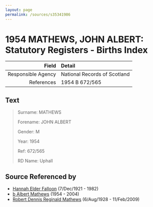 ```yaml
---
layout: page
permalink: /sources/s35341986
---
```


# 1954 MATHEWS, JOHN ALBERT: Statutory Registers - Births Index

Field | Detail
---:|:---
Responsible Agency | National Records of Scotland
References | 1954 B 672/565

## Text

> Surname: MATHEWS
>
> Forename: JOHN ALBERT
>
> Gender: M
>
> Year: 1954
>
> Ref: 672/565
>
> RD Name: Uphall
>

## Source Referenced by

* [Hannah Elder Falloon](../people/@97706646@-hannah-elder-falloon-b1921-12-7-d1982.md) (7/Dec/1921 - 1982)
* [b Albert Mathews](../people/@35875756@-b-albert-mathews-b1954-d2004.md) (1954 - 2004)
* [Robert Dennis Reginald Mathews](../people/@58223940@-robert-dennis-reginald-mathews-b1928-8-6-d2009-2-11.md) (6/Aug/1928 - 11/Feb/2009)
